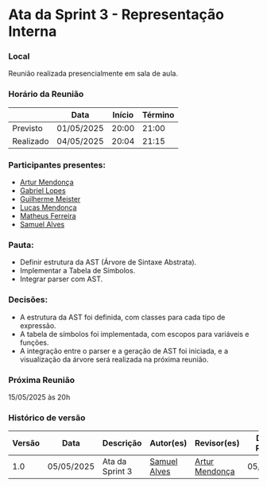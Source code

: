 # Ata da Sprint 3 - Representação Interna

### Local
Reunião realizada presencialmente em sala de aula.

### Horário da Reunião

|          | Data       | Início| Término |
|----------|------------|-------|---------|
| Previsto | 01/05/2025 | 20:00 | 21:00   |
| Realizado| 04/05/2025 | 20:04 | 21:15   |

### Participantes presentes:
- [Artur Mendonça](https://github.com/ArtyMend07)
- [Gabriel Lopes](https://github.com/BrzGab)
- [Guilherme Meister](https://github.com/gmeister18)
- [Lucas Mendonça](https://github.com/lucasarruda9)
- [Matheus Ferreira](https://github.com/matferreira1)
- [Samuel Alves](https://github.com/samuelalvess)

### Pauta:
- Definir estrutura da AST (Árvore de Sintaxe Abstrata).
- Implementar a Tabela de Símbolos.
- Integrar parser com AST.

### Decisões:
- A estrutura da AST foi definida, com classes para cada tipo de expressão.
- A tabela de símbolos foi implementada, com escopos para variáveis e funções.
- A integração entre o parser e a geração de AST foi iniciada, e a visualização da árvore será realizada na próxima reunião.

### Próxima Reunião 
15/05/2025 às 20h

### Histórico de versão
Versão  | Data | Descrição | Autor(es) | Revisor(es) | Data da Revisão
-------- | ------ | -------- | ---------- | ----------- | ---------------
1.0 | 05/05/2025 | Ata da Sprint 3 | [Samuel Alves](https://github.com/samuelalvess) | [Artur Mendonça](https://github.com/ArtyMend07) | 05/05/2025
